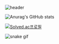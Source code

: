![header](https://capsule-render.vercel.app/api?type=soft&color=auto&customColorList=2,2,&height=140&text=👩🏻‍💻%20정은's%20Github%20&desc=안녕하세요!%20발전하는%20개발자%20박정은입니다%20💫&animation=fadeIn&fontSize=40&fontAlignY=30)




<!--
**Jungeun-Park-kr/Jungeun-Park-kr** is a ✨ _special_ ✨ repository because its `README.md` (this file) appears on your GitHub profile.

Here are some ideas to get you started:

- 🔭 I’m currently working on ...
- 🌱 I’m currently learning ...
- 👯 I’m looking to collaborate on ...
- 🤔 I’m looking for help with ...
- 💬 Ask me about ...
- 📫 How to reach me: ...
- 😄 Pronouns: ...
- ⚡ Fun fact: ...
-->


![Anurag's GitHub stats](https://github-readme-stats.vercel.app/api?username=Jungeun-Park-kr&show_icons=true&theme=aura_dark)



[![Solved.ac프로필](http://mazassumnida.wtf/api/v2/generate_badge?boj=pje8845)](https://solved.ac/pje8845)






![snake gif](https://github.com/Jungeun-Park-kr/Jungeun-Park-kr/blob/output/github-contribution-grid-snake.svg)
